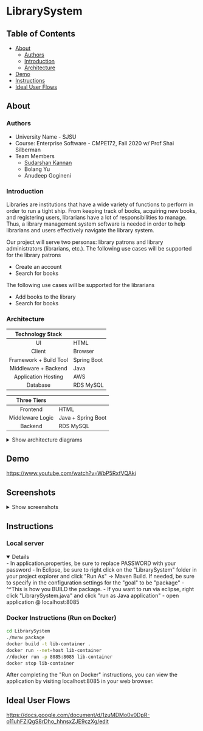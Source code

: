 # LibrarySystem

## Table of Contents
- [About](#about)
    - [Authors](#authors)
    - [Introduction](#introduction)
    - [Architecture](#architecture)
 - [Demo](#demo)
 - [Instructions](#instructions)
 - [Ideal User Flows](#ideal-user-flows)

## About
### Authors
- University Name - SJSU
- Course: Enterprise Software - CMPE172, Fall 2020 w/ Prof Shai Silberman
- Team Members
    - [Sudarshan Kannan](https://github.com/sudarshankannan)
    - Bolang Yu
    - Anudeep Gogineni

### Introduction
Libraries are institutions that have a wide variety of functions to perform in order to run a tight ship. From keeping track of books, acquiring new books, and registering users, librarians have a lot of responsibilities to manage. Thus, a library management system software is needed in order to help librarians and users effectively navigate the library system.

Our project will serve two personas: library patrons and library administrators (librarians,
etc.).
The following use cases will be supported for the library patrons
- Create an account
- Search for books

The following use cases will be supported for the librarians
- Add books to the library
- Search for books


### Architecture
| **Technology Stack**     |                       |
| :----------: | :------------------- |
| UI | HTML |
| Client | Browser |
| Framework + Build Tool  | Spring Boot |
| Middleware + Backend   | Java |
| Application Hosting  | AWS |
| Database        | RDS MySQL |

| **Three Tiers** |               |
| :----------: | :------------------- |
| Frontend | HTML |
| Middleware Logic | Java + Spring Boot|
| Backend  | RDS MySQL |

<details>
    <summary>Show architecture diagrams</summary>
    
![System Diagram](https://github.com/sudarshankannan/LibrarySystem/blob/master/src/main/resources/images/System%20Diagram.png)
    
![Class Diagram](https://github.com/sudarshankannan/LibrarySystem/blob/master/src/main/resources/images/ClassDiagram.png)
    
![Sequence Diagram](https://github.com/sudarshankannan/LibrarySystem/blob/master/src/main/resources/images/SequenceDiagrams.png)
    
![Interaction Diagram](https://github.com/sudarshankannan/LibrarySystem/blob/master/src/main/resources/images/Interaction%20Diagrams.png)
    
</details>

</details>

## Demo
https://www.youtube.com/watch?v=WbP5RxfVQAki

## Screenshots
<details>
    <summary>Show screenshots</summary>
    
![Homepage](https://github.com/sudarshankannan/LibrarySystem/blob/master/src/main/resources/images/Homepage.png)

![Create Account](https://github.com/sudarshankannan/LibrarySystem/blob/master/src/main/resources/images/CreateAccount.png)

![Add Book](https://github.com/sudarshankannan/LibrarySystem/blob/master/src/main/resources/images/AddBook.png)
    
![Search Book](https://github.com/sudarshankannan/LibrarySystem/blob/master/src/main/resources/images/SearchBook.png)
    


</details>

## Instructions
### Local server 
<details open>
- In application.properties, be sure to replace PASSWORD with your password
- In Eclipse, be sure to right click on the "LibrarySystem" folder in your project explorer and click "Run As" -> Maven Build. If needed, be sure to specify in the configuration settings for the "goal" to be "package"
- ^^This is how you BUILD the package.
- If you want to run via eclipse, right click "LibrarySystem.java" and click "run as Java application"
- open application @ localhost:8085
</details>
    
### Docker Instructions (Run on Docker)
```bash
cd LibrarySystem
./mvnw package
docker build -t lib-container .
docker run --net=host lib-container
//docker run -p 8085:8085 lib-container
docker stop lib-container
```
</details>

After completing the "Run on Docker" instructions, you can view the application by visiting localhost:8085 in your web browser.

## Ideal User Flows
https://docs.google.com/document/d/1zuMDMo0v0DpR-o11uhFZiQgS8rDho_hhnsxZJE9czXg/edit

